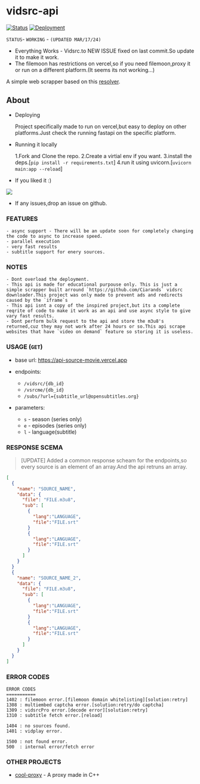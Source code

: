 # vidsrc-api

[![Status](https://img.shields.io/badge/status-running-red)](https://api-movie-source.vercel.app/)
[![Deployment](https://img.shields.io/badge/deployment-success-blue)](https://api-movie-source.vercel.app/)

`STATUS`- `WORKING` - `(UPDATED MAR/17/24)`
- Everything Works - Vidsrc.to NEW ISSUE fixed on last commit.So update it to make it work.
- The filemoon has restrictions on vercel,so if you need filemoon,proxy it or run on a different platform.(It seems its not working...)

A simple web scrapper based on this [resolver](https://github.com/Ciarands).

## About

- Deploying
  
    Project specifically made to run on vercel,but easy to deploy on other platforms.Just check the running fastapi on the specific platform.
- Running it locally

  1.Fork and Clone the repo.
  2.Create a virtial env if you want.
  3.install the deps.[`pip install -r requirements.txt`]
  4.run it using uvicorn.[`uvicorn main:app --reload`]

- If you liked it :)

<a href="https://www.buymeacoffee.com/cooldevguy"><img src="https://img.buymeacoffee.com/button-api/?text=Buy me a cool-milk&emoji=🥛&slug=cooldevguy&button_colour=222222&font_colour=ffffff&font_family=Lato&outline_colour=ffffff&coffee_colour=FFDD00" /></a>

- If any issues,drop an issue on github.

### FEATURES
```
- async support - There will be an update soon for completely changing the code to async to increase speed.
- parallel execution
- very fast results
- subtitle support for enery sources.
```
### NOTES
```
- Dont overload the deployment.
- This api is made for educational purpouse only. This is just a simple scrapper built arround `https://github.com/Ciarands` vidsrc downloader.This project was only made to prevent ads and redirects caused by the `iframe`s
- This api isnt a copy of the inspired project,but its a complete reqrite of code to make it work as an api and use async style to give vary fast results.
- Dont perform bulk request to the api and store the m3u8's returned,cuz they may not work after 24 hours or so.This api scrape websites that have `video on demand` feature so storing it is useless.
```
### USAGE (`GET`)
- base url:
  https://api-source-movie.vercel.app

- endpoints:
  - `/vidsrc/{db_id}`
  - `/vsrcme/{db_id}`
  - `/subs/?url={subtitle_url@opensubtitles.org}`

- parameters:
  - `s` - season (series only)
  - `e` - episodes (series only)
  - `l` - language(subtitle)

### RESPONSE SCEMA
> [UPDATE] Added a common response scheam for the endpoints,so every source is an element of an array.And the api retruns an array.


```json
[
  {
    "name": "SOURCE_NAME",
    "data": {
      "file": "FILE.m3u8",
      "sub": [
        {
          "lang":"LANGUAGE",
          "file":"FILE.srt"
        }
        {
          "lang":"LANGUAGE",
          "file":"FILE.srt"
        }
      ]
    }
  }
  {
    "name": "SOURCE_NAME_2",
    "data": {
      "file": "FILE.m3u8",
      "sub": [
        {
          "lang":"LANGUAGE",
          "file":"FILE.srt"
        }
        {
          "lang":"LANGUAGE",
          "file":"FILE.srt"
        }
      ]
    }
  }
]

```

### ERROR CODES
```
ERROR CODES
===========
1402 : filemoon error.[filemoon domain whitelisting][solution:retry]
1308 : multiembed captcha error.[solution:retry/do captcha]
1309 : vidsrcPro error.[decode error][solution:retry]
1310 : subtitle fetch error.[reload]

1404 : no sources found.
1401 : vidplay error.

1500 : not found error.
500  : internal error/fetch error
```

### OTHER PROJECTS
- [cool-proxy](https://github.com/cool-dev-guy/cool-proxy) - A proxy made in C++
